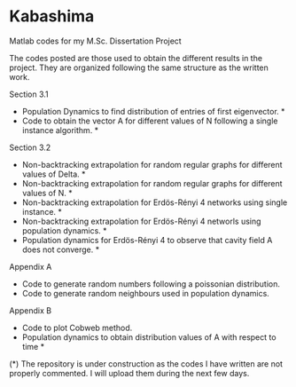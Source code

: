 # Kabashima
Matlab codes for my M.Sc. Dissertation Project

The codes posted are those used to obtain the different results in the project. They are organized following the same structure as the written work.

Section 3.1
- Population Dynamics to find distribution of entries of first eigenvector. *
- Code to obtain the vector A for different values of N following a single instance algorithm. *

Section 3.2
- Non-backtracking extrapolation for random regular graphs for different values of Delta. *
- Non-backtracking extrapolation for random regular graphs for different values of N. *
- Non-backtracking extrapolation for Erdös-Rényi 4 networks using single instance. *
- Non-backtracking extrapolation for Erdös-Rényi 4 networls using population dynamics. *
- Population dynamics for Erdös-Rényi 4 to observe that cavity field A does not converge. *

Appendix A
- Code to generate random numbers following a poissonian distribution.
- Code to generate random neighbours used in population dynamics.

Appendix B
- Code to plot Cobweb method.
- Population dynamics to obtain distribution values of A with respect to time *

(*) The repository is under construction as the codes I have written are not properly commented. I will upload them during the next few days.
